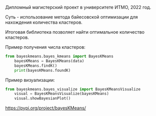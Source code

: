 Дипломный магистерский проект в университете ИТМО, 2022 год.

Суть - использование метода байесовской оптимизации для нахождения количества кластеров.

Итоговая библиотека позволяет найти оптимальное количество кластеров.

Пример получения числа кластеров:
```python
from bayeskmeans.bayes_kmeans import BayesKMeans
    bayesKMeans = BayesKMeans(data)
    bayesKMeans.findK()
    print(bayesKMeans.foundK)
```

Пример визуализации:
```python
from bayeskmeans.bayes_visualize import BayesKMeansVisualize
    visual = BayesKMeansVisualize(bayesKMeans)
    visual.showBayesianPlot()
```

https://pypi.org/project/bayesKMeans/
